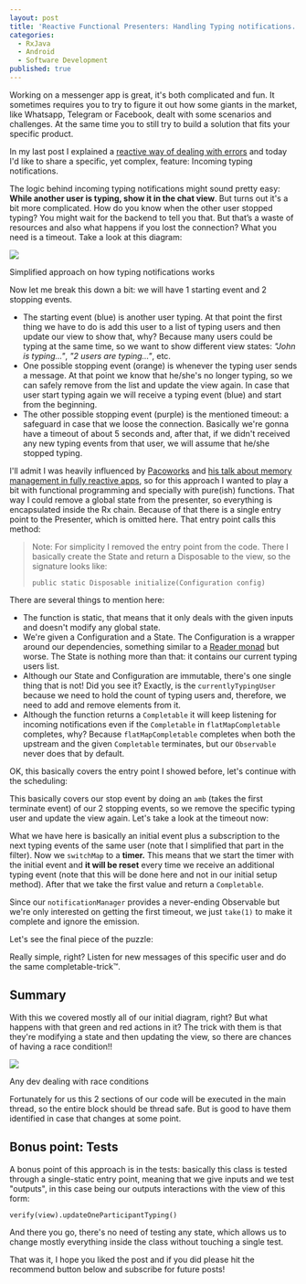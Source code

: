 ```yaml
---
layout: post
title: 'Reactive Functional Presenters: Handling Typing notifications.'
categories:
  - RxJava
  - Android
  - Software Development
published: true
---
```



Working on a messenger app is great, it's both complicated and fun. It sometimes requires you to try to figure it out how some giants in the market, like Whatsapp, Telegram or Facebook, dealt with some scenarios and challenges. At the same time you to still try to build a solution that fits your specific product.

In my last post I explained a  [reactive way of dealing with errors](https://tech.xing.com/reactive-views-retrying-errors-a59fffbd827f)  and today I'd like to share a specific, yet complex, feature: Incoming typing notifications.

The logic behind incoming typing notifications might sound pretty easy:  **While another user is typing, show it in the chat view**. But turns out it's a bit more complicated. How do you know when the other user stopped typing? You might wait for the backend to tell you that. But that’s a waste of resources and also what happens if you lost the connection? What you need is a timeout. Take a look at this diagram:

![](https://miro.medium.com/v2/resize:fit:492/1*3t8ty9mdlnYT3F2x18kdCw.png)

Simplified approach on how typing notifications works

Now let me break this down a bit: we will have 1 starting event and 2 stopping events.

-   The starting event (blue) is another user typing. At that point the first thing we have to do is add this user to a list of typing users and then update our view to show that, why? Because many users could be typing at the same time, so we want to show different view states:  _"John is typing…"_,  _"2 users are typing…"_, etc.
-   One possible stopping event (orange) is whenever the typing user sends a message. At that point we know that he/she's no longer typing, so we can safely remove from the list and update the view again. In case that user start typing again we will receive a typing event (blue) and start from the beginning.
-   The other possible stopping event (purple) is the mentioned timeout: a safeguard in case that we loose the connection. Basically we're gonna have a timeout of about 5 seconds and, after that, if we didn't received any new typing events from that user, we will assume that he/she stopped typing.

I'll admit I was heavily influenced by  [Pacoworks](https://twitter.com/pacoworks)  and  [his talk about memory management in fully reactive apps](http://www.pacoworks.com/2017/03/11/about-memory-management-in-fully-reactive-apps-at-droidcon-bytes-february-17/), so for this approach I wanted to play a bit with functional programming and specially with pure(ish) functions. That way I could remove a global state from the presenter, so everything is encapsulated inside the Rx chain. Because of that there is a single entry point to the Presenter, which is omitted here. That entry point calls this method:

> Note: For simplicity I removed the entry point from the code. There I basically create the State and return a Disposable to the view, so the signature looks like:
> 
> `public static Disposable initialize(Configuration config)`

There are several things to mention here:

-   The function is static, that means that it only deals with the given inputs and doesn't modify any global state.
-   We're given a Configuration and a State. The Configuration is a wrapper around our dependencies, something similar to a  [Reader monad](https://medium.com/@JorgeCastilloPr/kotlin-dependency-injection-with-the-reader-monad-7d52f94a482e)  but worse. The State is nothing more than that: it contains our current typing users list.
-   Although our State and Configuration are immutable, there's one single thing that is not! Did you see it? Exactly, is the  `currentlyTypingUser`  because we need to hold the count of typing users and, therefore, we need to add and remove elements from it.
-   Although the function returns a  `Completable`  it will keep listening for incoming notifications even if the  `Completable`  in  `flatMapCompletable`  completes, why? Because  `flatMapCompletable`  completes when both the upstream and the given  `Completable`  terminates, but our  `Observable`  never does that by default.

OK, this basically covers the entry point I showed before, let's continue with the scheduling:

This basically covers our stop event by doing an  `amb`  (takes the first terminate event) of our 2 stopping events, so we remove the specific typing user and update the view again. Let's take a look at the timeout now:

What we have here is basically an initial event plus a subscription to the next typing events of the same user (note that I simplified that part in the filter). Now we  `switchMap`  to a  **timer.**  This means that we start the timer with the initial event and  **it will be reset**  every time we receive an additional typing event (note that this will be done here and not in our initial setup method). After that we take the first value and return a  `Completable`.

Since our  `notificationManager`  provides a never-ending Observable but we're only interested on getting the first timeout, we just  `take(1)`  to make it complete and ignore the emission.

Let's see the final piece of the puzzle:

Really simple, right? Listen for new messages of this specific user and do the same completable-trick™.

## Summary

With this we covered mostly all of our initial diagram, right? But what happens with that green and red actions in it? The trick with them is that they're modifying a state and then updating the view, so there are chances of having a race condition!!

![](https://miro.medium.com/v2/resize:fit:900/1*FXV0FJf1IgH64FqU0jF6fA.gif)

Any dev dealing with race conditions

Fortunately for us this 2 sections of our code will be executed in the main thread, so the entire block should be thread safe. But is good to have them identified in case that changes at some point.

## Bonus point: Tests

A bonus point of this approach is in the tests: basically this class is tested through a single-static entry point, meaning that we give inputs and we test "outputs", in this case being our outputs interactions with the view of this form:

`verify(view).updateOneParticipantTyping()`

And there you go, there's no need of testing any state, which allows us to change mostly everything inside the class without touching a single test.

That was it, I hope you liked the post and if you did please hit the recommend button below and subscribe for future posts!